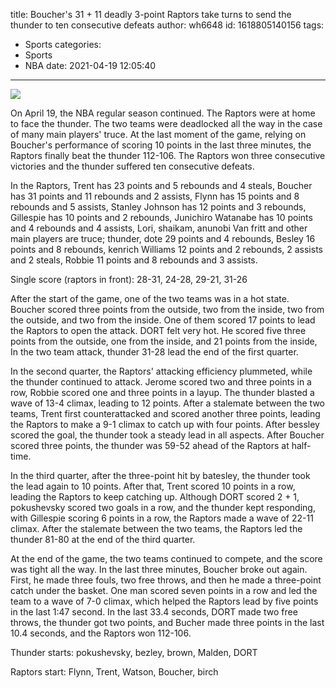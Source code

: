 title: Boucher's 31 + 11 deadly 3-point Raptors take turns to send the thunder to ten consecutive defeats
author: wh6648
id: 1618805140156
tags: 
- Sports
categories: 
- Sports
- NBA
date: 2021-04-19 12:05:40
---
![](https://p0.itc.cn/q_70/images01/20210419/4f1d31ec2690400788ec74dac85c85db.jpeg)


On April 19, the NBA regular season continued. The Raptors were at home to face the thunder. The two teams were deadlocked all the way in the case of many main players' truce. At the last moment of the game, relying on Boucher's performance of scoring 10 points in the last three minutes, the Raptors finally beat the thunder 112-106. The Raptors won three consecutive victories and the thunder suffered ten consecutive defeats.

In the Raptors, Trent has 23 points and 5 rebounds and 4 steals, Boucher has 31 points and 11 rebounds and 2 assists, Flynn has 15 points and 8 rebounds and 5 assists, Stanley Johnson has 12 points and 3 rebounds, Gillespie has 10 points and 2 rebounds, Junichiro Watanabe has 10 points and 4 rebounds and 4 assists, Lori, shaikam, anunobi Van fritt and other main players are truce; thunder, dote 29 points and 4 rebounds, Besley 16 points and 8 rebounds, kenrich Williams 12 points and 2 rebounds, 2 assists and 2 steals, Robbie 11 points and 8 rebounds and 3 assists.

Single score (raptors in front): 28-31, 24-28, 29-21, 31-26

After the start of the game, one of the two teams was in a hot state. Boucher scored three points from the outside, two from the inside, two from the outside, and two from the inside. One of them scored 17 points to lead the Raptors to open the attack. DORT felt very hot. He scored five three points from the outside, one from the inside, and 21 points from the inside, In the two team attack, thunder 31-28 lead the end of the first quarter.

In the second quarter, the Raptors' attacking efficiency plummeted, while the thunder continued to attack. Jerome scored two and three points in a row, Robbie scored one and three points in a layup. The thunder blasted a wave of 13-4 climax, leading to 12 points. After a stalemate between the two teams, Trent first counterattacked and scored another three points, leading the Raptors to make a 9-1 climax to catch up with four points. After bessley scored the goal, the thunder took a steady lead in all aspects. After Boucher scored three points, the thunder was 59-52 ahead of the Raptors at half-time.

In the third quarter, after the three-point hit by batesley, the thunder took the lead again to 10 points. After that, Trent scored 10 points in a row, leading the Raptors to keep catching up. Although DORT scored 2 + 1, pokushevsky scored two goals in a row, and the thunder kept responding, with Gillespie scoring 6 points in a row, the Raptors made a wave of 22-11 climax. After the stalemate between the two teams, the Raptors led the thunder 81-80 at the end of the third quarter.

At the end of the game, the two teams continued to compete, and the score was tight all the way. In the last three minutes, Boucher broke out again. First, he made three fouls, two free throws, and then he made a three-point catch under the basket. One man scored seven points in a row and led the team to a wave of 7-0 climax, which helped the Raptors lead by five points in the last 1:47 second. In the last 33.4 seconds, DORT made two free throws, the thunder got two points, and Bucher made three points in the last 10.4 seconds, and the Raptors won 112-106.

Thunder starts: pokushevsky, bezley, brown, Malden, DORT

Raptors start: Flynn, Trent, Watson, Boucher, birch

